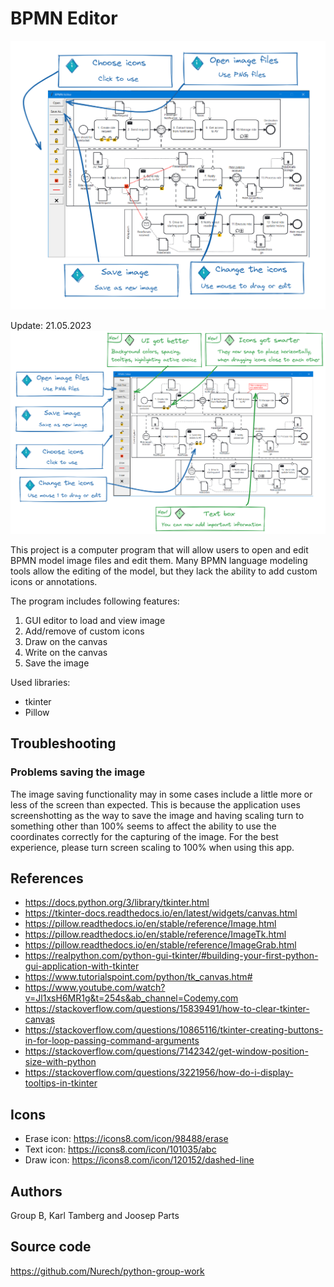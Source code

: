 # BPMN Editor

![img.png](img.png)

Update: 21.05.2023
![img_1.png](img_1.png)

This project is a computer program that will allow users to open and edit BPMN model image files and edit them.
Many BPMN language modeling tools allow the editing of the model, but they lack the ability to add custom
icons or annotations.

The program includes following features:
1. GUI editor to load and view image
2. Add/remove of custom icons
3. Draw on the canvas
4. Write on the canvas
5. Save the image

Used libraries:
* tkinter
* Pillow

## Troubleshooting
### Problems saving the image
The image saving functionality may in some cases include a little more or less of the screen than expected. This is 
because the application uses screenshotting as the way to save the image and having scaling turn to something other 
than 100% seems to affect the ability to use the coordinates correctly for the capturing of the image. For the best 
experience, please turn screen scaling to 100% when using this app.

## References
* https://docs.python.org/3/library/tkinter.html
* https://tkinter-docs.readthedocs.io/en/latest/widgets/canvas.html
* https://pillow.readthedocs.io/en/stable/reference/Image.html
* https://pillow.readthedocs.io/en/stable/reference/ImageTk.html
* https://pillow.readthedocs.io/en/stable/reference/ImageGrab.html
* https://realpython.com/python-gui-tkinter/#building-your-first-python-gui-application-with-tkinter
* https://www.tutorialspoint.com/python/tk_canvas.htm#
* https://www.youtube.com/watch?v=Jl1xsH6MR1g&t=254s&ab_channel=Codemy.com
* https://stackoverflow.com/questions/15839491/how-to-clear-tkinter-canvas
* https://stackoverflow.com/questions/10865116/tkinter-creating-buttons-in-for-loop-passing-command-arguments
* https://stackoverflow.com/questions/7142342/get-window-position-size-with-python
* https://stackoverflow.com/questions/3221956/how-do-i-display-tooltips-in-tkinter

## Icons
* Erase icon: https://icons8.com/icon/98488/erase
* Text icon: https://icons8.com/icon/101035/abc
* Draw icon: https://icons8.com/icon/120152/dashed-line

## Authors
Group B, Karl Tamberg and Joosep Parts

## Source code

https://github.com/Nurech/python-group-work
